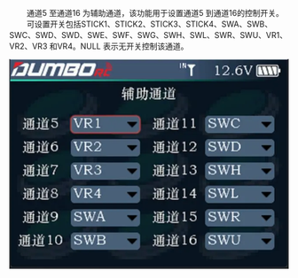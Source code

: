         通道5 至通道16 为辅助通道，该功能用于设置通道5 到通道16的控制开关。<br/>        可设置开关包括STICK1、STICK2、STICK3、STICK4、SWA、SWB、SWC、SWD、SWD、SWE、SWF、SWG、SWH、SWL、SWR、SWU、VR1、VR2、VR3 和VR4。NULL 表示无开关控制该通道。

![](../PIC/221.webp)
